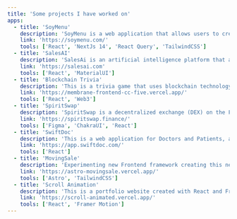 ```yaml
---
title: 'Some projects I have worked on'
apps:
  - title: 'SoyMenu'
    description: 'SoyMenu is a web application that allows users to create and manage their own menus. The platform will allow users to sell menus.'
    link: 'https://soymenu.com/'
    tools: ['React', 'NextJs 14', 'React Query', 'TailwindCSS']
  - title: 'SalesAI'
    description: 'SalesAi is an artificial intelligence platform that automates sales processes, such as handling calls, text messages, and emails, optimizing customer interactions and improving sales team efficiency.'
    link: 'https://salesai.com'
    tools: ['React', 'MaterialUI']
  - title: 'Blockchain Trivia'
    description: 'This is a trivia game that uses blockchain technology, created with React and Web3 that allows users to play and win crypto.'
    link: 'https://membrane-frontend-cc-five.vercel.app/'
    tools: ['React', 'Web3']
  - title: 'SpiritSwap'
    description: 'SpiritSwap is a decentralized exchange (DEX) on the Fantom Opera blockchain, allowing users to trade tokens efficiently with low fees. It offers features like liquidity farming, cross-chain bridges, and governance participation through staking SPIRIT tokens.'
    link: 'https://spiritswap.finance/'
    tools: ['Figma', 'ChakraUI', 'React']
  - title: 'SwiftDoc'
    description: 'This is a web application for Doctors and Patients, a platform that allows patients to book appointments with doctors.'
    link: 'https://app.swiftdoc.com/'
    tools: ['React']
  - title: 'MovingSale'
    description: 'Experimenting new Frontend framework creating this new proyect to sel my own house hold items'
    link: 'https://astro-movingsale.vercel.app/'
    tools: ['Astro', 'TailwindCSS']
  - title: 'Scroll Animation'
    description: 'This is a portfolio website created with React and Framer Motion, to show off my skills in scroll animation.'
    link: 'https://scroll-animated.vercel.app/'
    tools: ['React', 'Framer Motion']
---
```

